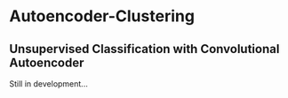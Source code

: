 # Autoencoder-Clustering
Unsupervised Classification with Convolutional Autoencoder
---
Still in development...
